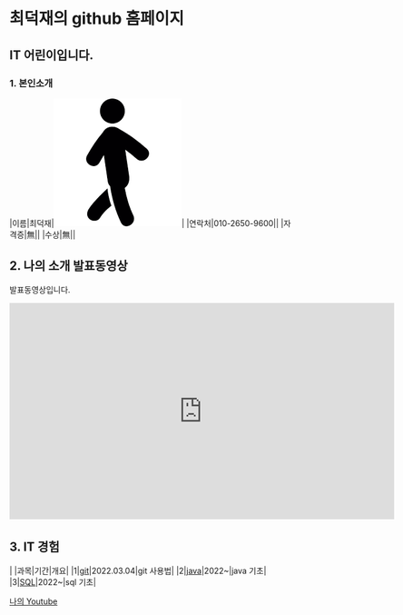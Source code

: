 # 최덕재의 github 홈페이지
## IT 어린이입니다.

### 1. 본인소개

|이름|최덕재|<img src="image.png"/>|
|연락처|010-2650-9600||
|자격증|無||
|수상|無||

## 2. 나의 소개 발표동영상
발표동영상입니다.
<iframe width="678" height="381" src="https://www.youtube.com/embed/KUbjOWGh_Kw" title="YouTube video player" frameborder="0" allow="accelerometer; autoplay; clipboard-write; encrypted-media; gyroscope; picture-in-picture" allowfullscreen></iframe>

## 3. IT 경험

| |과목|기간|개요|
|1|[git](https://youtu.be/A4ILjC92ieE)|2022.03.04|git 사용법|
|2|[java](https://cdj6995.github.io)|2022~|java 기초|
|3|[SQL](https://cdj6995.github.io)|2022~|sql 기초|



[나의 Youtube](https://www.youtube.com/channel/UCanptAc5IHwvlhn61qxP4pw)
